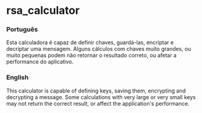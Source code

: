 # rsa_calculator
### Português
Esta calculadora é capaz de definir chaves, guardá-las, encriptar e decriptar uma mensagem. Alguns cálculos com chaves muito grandes, ou muito pequenas podem não retornar o resultado correto, ou afetar a performance do aplicativo.

### English
This calculator is capable of defining keys, saving them, encrypting and decrypting a message. Some calculations with very large or very small keys may not return the correct result, or affect the application's performance.
